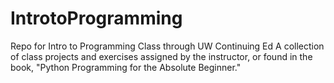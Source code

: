# IntrotoProgramming
Repo for Intro to Programming Class through UW Continuing Ed
A collection of class projects and exercises assigned by the instructor, or found in the book, "Python Programming for the Absolute Beginner."
